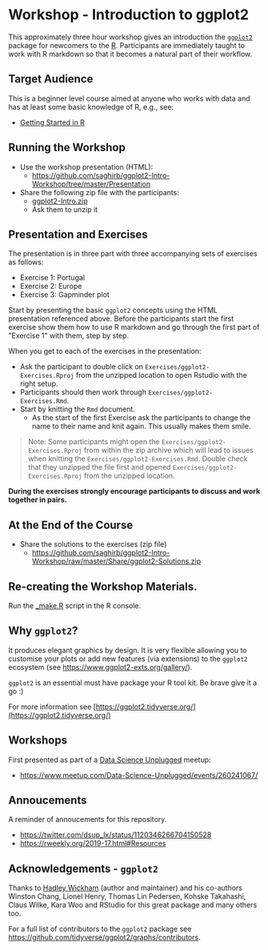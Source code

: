 # Workshop - Introduction to ggplot2

This approximately three hour workshop gives an introduction the
[`ggplot2`](https://ggplot2.tidyverse.org/) package for newcomers to the 
[R](https://www.r-project.org/). Participants are immediately taught to work with R 
markdown so that it becomes a natural part of their workflow.

## Target Audience

This is a beginner level course aimed at anyone who works with data and has at least 
some basic knowledge of R, e.g., see:

- [Getting Started in R](https://ilustat.com/shared/Getting-Started-in-R.pdf)

## Running the Workshop 

- Use the workshop presentation (HTML):
    + https://github.com/saghirb/ggplot2-Intro-Workshop/tree/master/Presentation
- Share the following zip file with the participants:
    + [ggplot2-Intro.zip](https://github.com/saghirb/ggplot2-Intro-Workshop/blob/master/Share/ggplot2-Intro.zip)
    + Ask them to unzip it
    
## Presentation and Exercises

The presentation is in three part with three accompanying sets of exercises as follows:

- Exercise 1: Portugal
- Exercise 2: Europe
- Exercise 3: Gapminder plot

Start by presenting the basic `ggplot2` concepts using the HTML presentation referenced 
above. Before the participants start the first exercise show them how to use R markdown 
and go through the first part of "Exercise 1" with them, step by step.

When you get to each of the exercises in the presentation:

- Ask the participant to double click on `Exercises/ggplot2-Exercises.Rproj` from 
  the unzipped location to open  Rstudio with the right setup.
- Participants should then work through `Exercises/ggplot2-Exercises.Rmd`.
- Start by knitting the `Rmd` document.
    + As the start of the first Exercise ask the participants to change the name to 
    their name and knit again. This usually makes them smile.
  
  
> Note: Some participants might open the `Exercises/ggplot2-Exercises.Rproj` from within the zip archive which will lead to issues when knitting the `Exercises/ggplot2-Exercises.Rmd`. Double check that they unzipped the file first and opened `Exercises/ggplot2-Exercises.Rproj` from the unzipped location.

**During the exercises strongly encourage participants to discuss and work together in pairs.**
  
## At the End of the Course

- Share the solutions to the exercises (zip file)
    + https://github.com/saghirb/ggplot2-Intro-Workshop/raw/master/Share/ggplot2-Solutions.zip

## Re-creating the Workshop Materials.

Run the [_make.R](https://github.com/saghirb/ggplot2-Intro-Workshop/blob/master/_make.R) 
script in the R console.

## Why `ggplot2`?

It produces elegant graphics by design. It is very flexible allowing you to customise your
plots or add new features (via extensions) to the `ggplot2` ecosystem (see https://www.ggplot2-exts.org/gallery/).

`ggplot2` is an essential must have package your R tool kit. Be brave give it a go :)

For more information see [https://ggplot2.tidyverse.org/](https://ggplot2.tidyverse.org/)

## Workshops

First presented as part of a [Data Science Unplugged](https://dsup.org/) meetup:
 
- https://www.meetup.com/Data-Science-Unplugged/events/260241067/

## Annoucements

A reminder of annoucements for this repository.

- https://twitter.com/dsup_lx/status/1120346266704150528
- https://rweekly.org/2019-17.html#Resources

## Acknowledgements - `ggplot2`

Thanks to [Hadley Wickham](https://github.com/hadley) (author and maintainer) and his
co-authors Winston Chang, Lionel Henry, Thomas Lin Pedersen, Kohske Takahashi, 
Claus Wilke, Kara Woo and RStudio for this great package and many others too. 

For a full list of contributors to the `ggplot2` package see
https://github.com/tidyverse/ggplot2/graphs/contributors.

